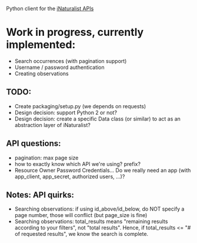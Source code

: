 Python client for the [iNaturalist APIs](https://www.inaturalist.org/pages/api+reference)

# Work in progress, currently implemented:

- Search occurrences (with pagination support)
- Username / password authentication
- Creating observations


## TODO:
- Create packaging/setup.py (we depends on requests)
- Design decision: support Python 2 or not?
- Design decision: create a specific Data class (or similar) to act as an abstraction layer of 
iNaturalist?

## API questions:

- pagination: max page size
- how to exactly know which API we're using? prefix?
- Resource Owner Password Credentials... Do we really need an app (with app_client, app_secret, authorized users, ...)?

## Notes: API quirks:

- Searching observations: if using id_above/id_below, do NOT specify a page number, those will conflict 
(but page_size is fine)
- Searching observations: total_results means "remaining results according to your filters", not "total results". 
Hence, if total_results <= "# of requested results", we know the search is complete. 
 